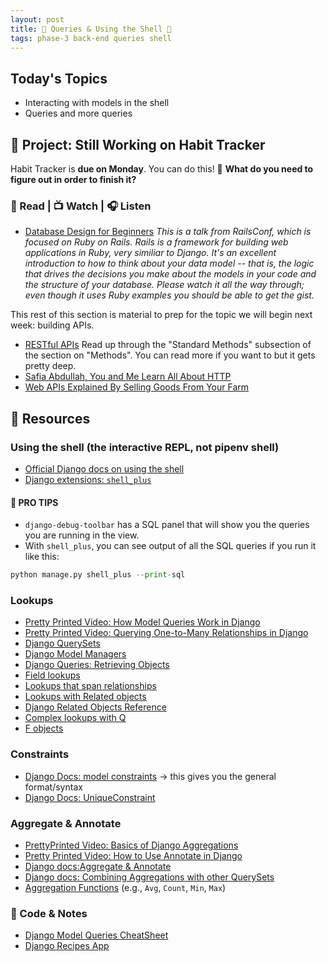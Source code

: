 ```yaml
---
layout: post
title: 🐻 Queries & Using the Shell 🐻
tags: phase-3 back-end queries shell
---
```


## Today's Topics

- Interacting with models in the shell
- Queries and more queries

## 🎯 Project: Still Working on Habit Tracker

Habit Tracker is **due on Monday**. You can do this! 💪 **What do you need to figure out in order to finish it?**

### 📖 Read | 📺 Watch | 🎧 Listen

- [Database Design for Beginners](https://youtu.be/1VsSXRPEBo0) _This is a talk from RailsConf, which is focused on Ruby on Rails. Rails is a framework for building web applications in Ruby, very similiar to Django. It's an excellent introduction to how to think about your data model -- that is, the logic that drives the decisions you make about the models in your code and the structure of your database. Please watch it all the way through; even though it uses Ruby examples you should be able to get the gist._

This rest of this section is material to prep for the topic we will begin next week: building APIs.

- [RESTful APIs](https://restful-api-design.readthedocs.io/en/latest/intro.html) Read up through the "Standard Methods" subsection of the section on "Methods". You can read more if you want to but it gets pretty deep.
- [Safia Abdullah, You and Me Learn All About HTTP](https://dev.to/captainsafia/you-and-me-learn-all-about-http-with-safia-abdalla-3nd0)
- [Web APIs Explained By Selling Goods From Your Farm](https://blog.codeanalogies.com/2018/02/27/web-apis-explained-by-selling-goods-from-your-farm/)


## 🔖 Resources

### Using the shell (the interactive REPL, not pipenv shell)

- [Official Django docs on using the shell](https://docs.djangoproject.com/en/4.0/ref/django-admin/#shell)
- [Django extensions: `shell_plus`](https://django-extensions.readthedocs.io/en/latest/shell_plus.html?highlight=shell_plus#shell-plus)

#### 🦄 PRO TIPS

- `django-debug-toolbar` has a SQL panel that will show you the queries you are running in the view.
- With `shell_plus`, you can see output of all the SQL queries if you run it like this:

```py
python manage.py shell_plus --print-sql
 ```

### Lookups

- [Pretty Printed Video: How Model Queries Work in Django](https://youtu.be/WimXjp0ryOo)
- [Pretty Printed Video: Querying One-to-Many Relationships in Django](https://youtu.be/iwNBwG8RBok )
- [Django QuerySets](https://docs.djangoproject.com/en/4.0/topics/db/queries/#retrieving-objects)
- [Django Model Managers](https://docs.djangoproject.com/en/4.0/topics/db/managers)
- [Django Queries: Retrieving Objects](https://docs.djangoproject.com/en/4.0/topics/db/queries/#retrieving-objects)
- [Field lookups](https://docs.djangoproject.com/en/4.0/topics/db/queries/#field-lookups)
- [Lookups that span relationships](https://docs.djangoproject.com/en/4.0/topics/db/queries/#lookups-that-span-relationships)
- [Lookups with Related objects](https://docs.djangoproject.com/en/4.0/topics/db/queries/#related-objects)
- [Django Related Objects Reference](https://docs.djangoproject.com/en/4.0/ref/models/relations/#related-objects-reference)
- [Complex lookups with Q](https://docs.djangoproject.com/en/4.0/topics/db/queries/#complex-lookups-with-q-objects)
- [F objects](https://docs.djangoproject.com/en/4.0/ref/models/expressions/#django.db.models.F)

### Constraints

- [Django Docs: model constraints](https://docs.djangoproject.com/en/4.0/ref/models/options/#constraints) -> this gives you the general format/syntax
- [Django Docs: UniqueConstraint](https://docs.djangoproject.com/en/4.0/ref/models/constraints/#uniqueconstraint)

### Aggregate & Annotate

- [PrettyPrinted Video: Basics of Django Aggregations](https://youtu.be/2MFAV-arSuI)
- [Pretty Printed Video: How to Use Annotate in Django](https://youtu.be/KbwmdKl-QbI)
- [Django docs:Aggregate & Annotate](https://docs.djangoproject.com/en/4.0/topics/db/aggregation/)
- [Django docs: Combining Aggregations with other QuerySets](https://docs.djangoproject.com/en/4.0/topics/db/aggregation/#s-aggregations-and-other-queryset-clauses)
- [Aggregation Functions](https://docs.djangoproject.com/en/4.0/ref/models/querysets/#aggregation-functions) (e.g., `Avg`, `Count`, `Min`, `Max`)

### 🦉 Code & Notes

- [Django Model Queries CheatSheet](https://github.com/Momentum-Team-12/notes/blob/main/django-queries.md)
- [Django Recipes App](https://github.com/Momentum-Team-12/example-django-recipes)
